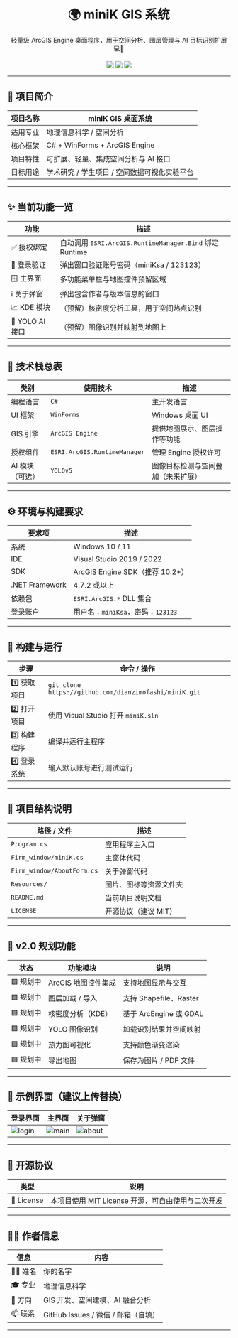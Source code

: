 <h1 align="center">🌍 miniK GIS 系统</h1>

<p align="center">
轻量级 ArcGIS Engine 桌面程序，用于空间分析、图层管理与 AI 目标识别扩展 💻🧠
</p>

<p align="center">
  <img src="https://img.shields.io/badge/Platform-Windows-blue?logo=windows&style=flat"/>
  <img src="https://img.shields.io/badge/Language-C%23-68217A?logo=c-sharp&style=flat"/>
  <img src="https://img.shields.io/badge/GIS-ArcGIS--Engine-118822?style=flat"/>
</p>


---

## 📌 项目简介

| 项目名称 | miniK GIS 桌面系统 |
|----------|--------------------|
| 适用专业 | 地理信息科学 / 空间分析 |
| 核心框架 | C# + WinForms + ArcGIS Engine |
| 项目特性 | 可扩展、轻量、集成空间分析与 AI 接口 |
| 目标用途 | 学术研究 / 学生项目 / 空间数据可视化实验平台 |

---

## ✨ 当前功能一览

| 功能 | 描述 |
|------|------|
| ✅ 授权绑定 | 自动调用 `ESRI.ArcGIS.RuntimeManager.Bind` 绑定 Runtime |
| 🔐 登录验证 | 弹出窗口验证账号密码（miniKsa / 123123） |
| 🪟 主界面 | 多功能菜单栏与地图控件预留区域 |
| ℹ️ 关于弹窗 | 弹出包含作者与版本信息的窗口 |
| 📈 KDE 模块 | （预留）核密度分析工具，用于空间热点识别 |
| 🤖 YOLO AI 接口 | （预留）图像识别并映射到地图上 |

---

## 🧱 技术栈总表

| 类别 | 使用技术 | 描述 |
|------|----------|------|
| 编程语言 | `C#` | 主开发语言 |
| UI 框架 | `WinForms` | Windows 桌面 UI |
| GIS 引擎 | `ArcGIS Engine` | 提供地图展示、图层操作等功能 |
| 授权组件 | `ESRI.ArcGIS.RuntimeManager` | 管理 Engine 授权许可 |
| AI 模块（可选） | `YOLOv5` | 图像目标检测与空间叠加（未来扩展） |

---

## ⚙️ 环境与构建要求

| 要求项 | 描述 |
|--------|------|
| 系统 | Windows 10 / 11 |
| IDE | Visual Studio 2019 / 2022 |
| SDK | ArcGIS Engine SDK（推荐 10.2+） |
| .NET Framework | 4.7.2 或以上 |
| 依赖包 | `ESRI.ArcGIS.*` DLL 集合 |
| 登录账户 | 用户名：`miniKsa`，密码：`123123` |

---

## 🧭 构建与运行

| 步骤 | 命令 / 操作 |
|------|--------------|
| 1️⃣ 获取项目 | `git clone https://github.com/dianzimofashi/miniK.git` |
| 2️⃣ 打开项目 | 使用 Visual Studio 打开 `miniK.sln` |
| 3️⃣ 构建程序 | 编译并运行主程序 |
| 4️⃣ 登录系统 | 输入默认账号进行测试运行 |

---

## 📁 项目结构说明

| 路径 / 文件 | 描述 |
|-------------|------|
| `Program.cs` | 应用程序主入口 |
| `Firm_window/miniK.cs` | 主窗体代码 |
| `Firm_window/AboutForm.cs` | 关于弹窗代码 |
| `Resources/` | 图片、图标等资源文件夹 |
| `README.md` | 当前项目说明文档 |
| `LICENSE` | 开源协议（建议 MIT）|

---

## 🔮 v2.0 规划功能

| 状态 | 功能模块 | 说明 |
|------|----------|------|
| 🟩 规划中 | ArcGIS 地图控件集成 | 支持地图显示与交互 |
| 🟩 规划中 | 图层加载 / 导入 | 支持 Shapefile、Raster |
| 🟩 规划中 | 核密度分析（KDE） | 基于 ArcEngine 或 GDAL |
| 🟩 规划中 | YOLO 图像识别 | 加载识别结果并空间映射 |
| 🟩 规划中 | 热力图可视化 | 支持颜色渐变渲染 |
| 🟩 规划中 | 导出地图 | 保存为图片 / PDF 文件 |

---

## 📸 示例界面（建议上传替换）

| 登录界面 | 主界面 | 关于弹窗 |
|----------|--------|----------|
| ![login](images/login.png) | ![main](images/main.png) | ![about](images/about.png) |

---

## 📄 开源协议

| 类型 | 说明 |
|------|------|
| 📜 License | 本项目使用 [MIT License](LICENSE) 开源，可自由使用与二次开发 |

---

## 🙋‍♂️ 作者信息

| 信息 | 内容 |
|------|------|
| 👨‍🎓 姓名 | 你的名字 |
| 🎓 专业 | 地理信息科学 |
| 🧭 方向 | GIS 开发、空间建模、AI 融合分析 |
| 📫 联系 | GitHub Issues / 微信 / 邮箱（自填） |

---

